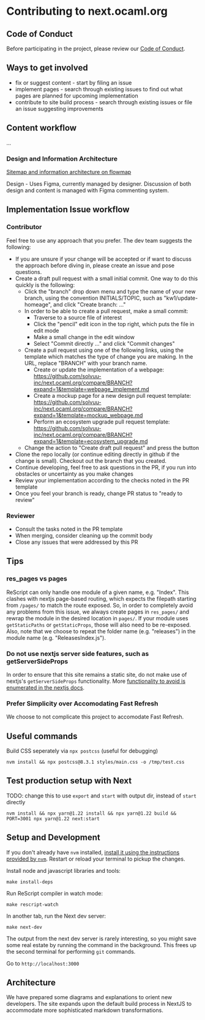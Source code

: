 # Contributing to next.ocaml.org

## Code of Conduct

Before participating in the project, please review our [Code of Conduct](CODE_OF_CONDUCT.md).

## Ways to get involved

* fix or suggest content - start by filing an issue
* implement pages - search through existing issues to find out what pages are planned for upcoming implementation
* contribute to site build process - search through existing issues or file an issue suggesting improvements

## Content workflow

...

### Design and Information Architecture

[Sitemap and information architecture on flowmap](https://app.flowmapp.com/share/6e5eeb4573f9e110ac779691fee85422/sitemap/)

Design - Uses Figma, currently managed by designer. Discussion of both design and content is managed with Figma commenting system.

## Implementation Issue workflow

### Contributor

Feel free to use any approach that you prefer. The dev team
suggests the following:
* If you are unsure if your change will be accepted or if want to discuss the
approach before diving in, please create an issue and pose questions.
* Create a draft pull request with a small initial commit. One way to do this quickly is the following:
  * Click the "branch" drop down menu and type the name of your new branch, using the convention INITIALS/TOPIC, such as "kw1/update-homeage", and click "Create branch: ..."
  * In order to be able to create a pull request, make a small commit:
      * Traverse to a source file of interest
      * Click the "pencil" edit icon in the top right, which puts the file in edit mode
      * Make a small change in the edit window
      * Select "Commit directly ..." and click "Commit changes"
  * Create a pull request using one of the following links, using the template which matches the type of change you are making. In the URL, replace "BRANCH" with your branch name.
       * Create or update the implementation of a webpage: https://github.com/solvuu-inc/next.ocaml.org/compare/BRANCH?expand=1&template=webpage_implement.md 
       * Create a mockup page for a new design pull request template: https://github.com/solvuu-inc/next.ocaml.org/compare/BRANCH?expand=1&template=mockup_webpage.md
       * Perform an ecosystem upgrade pull request template: https://github.com/solvuu-inc/next.ocaml.org/compare/BRANCH?expand=1&template=ecosystem_upgrade.md
  * Change the action to "Create draft pull request" and press the button
* Clone the repo locally (or continue editing directly in github if the change is small). Checkout
out the branch that you created.
* Continue developing, feel free to ask questions in
the PR, if you run into obstacles or uncertainty as you make changes
* Review your implementation according to the checks noted in the PR template
* Once you feel your branch is ready, change PR status to "ready to review"

### Reviewer

* Consult the tasks noted in the PR template
* When merging, consider cleaning up the commit body
* Close any issues that were addressed by this PR

## Tips

### res_pages vs pages

ReScript can only handle one module of a given name, e.g. "Index". This clashes with nextjs
page-based routing, which expects the filepath starting from `/pages/` to match
the route exposed. So, in order to completely avoid any problems from this issue,
we always create pages in `res_pages/` and rewrap the module in the desired location
in `pages/`. If your module uses `getStaticPaths` or `getStaticProps`, those will also
need to be re-exposed. Also, note that we choose to repeat the folder name (e.g. "releases") 
in the module name (e.g. "ReleasesIndex.js").

### Do not use nextjs server side features, such as getServerSideProps

In order to ensure that this site remains a static site, do not make use of nextjs's
`getServerSideProps` functionality. More [functionality to avoid is enumerated in the nextjs docs](https://nextjs.org/docs/advanced-features/static-html-export#caveats).

### Prefer Simplicity over Accomodating Fast Refresh

We choose to not complicate this project to accomodate Fast Refresh.


## Useful commands

Build CSS seperately via `npx postcss` (useful for debugging)

```
nvm install && npx postcss@8.3.1 styles/main.css -o /tmp/test.css
```

## Test production setup with Next

TODO: change this to use `export` and `start` with output dir, instead of `start` directly
```
nvm install && npx yarn@1.22 install && npx yarn@1.22 build && PORT=3001 npx yarn@1.22 next:start
```

## Setup and Development

If you don't already have `nvm` installed, [install it using the instructions
provided by `nvm`](https://github.com/nvm-sh/nvm#installing-and-updating). Restart
or reload your terminal to pickup the changes.

Install node and javascript libraries and tools:

```
make install-deps
```

Run ReScript compiler in watch mode:

```
make rescript-watch
```

In another tab, run the Next dev server:

```
make next-dev
```

The output from the next dev server is rarely interesting, so you might save some
real estate by running the command in the background. This frees up the second terminal for performing `git` commands.

Go to `http://localhost:3000`

## Architecture

We have prepared some diagrams and explanations to orient new developers. The site expands upon the default build process in NextJS to accommodate more sophisticated markdown transformations.

